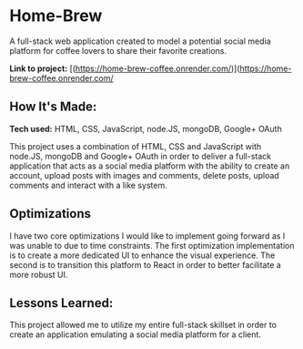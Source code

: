 # Home-Brew
A full-stack web application created to model a potential social media platform for coffee lovers to share their favorite creations.

**Link to project:** [(https://home-brew-coffee.onrender.com/)](https://home-brew-coffee.onrender.com/ 

## How It's Made:

**Tech used:** HTML, CSS, JavaScript, node.JS, mongoDB, Google+ OAuth

This project uses a combination of HTML, CSS and JavaScript with node.JS, mongoDB and Google+ OAuth in order to deliver a full-stack application that acts as a social media platform with the ability to create an account, upload posts with images and comments, delete posts, upload comments and interact with a like system.

## Optimizations

I have two core optimizations I would like to implement going forward as I was unable to due to time constraints. The first optimization implementation is to create a more dedicated UI to enhance the visual experience. The second is to transition this platform to React in order to better facilitate a more robust UI.

## Lessons Learned:

This project allowed me to utilize my entire full-stack skillset in order to create an application emulating a social media platform for a client.
